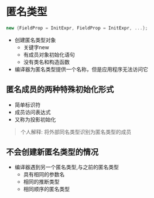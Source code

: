 # 匿名类型

```c#
new {FieldProp = InitExpr, FieldProp = InitExpr, ...};
```

- 创建匿名类型对象
  - 关键字new
  - 有成员对象初始化语句
  - 没有类名和构造函数
- 编译器为匿名类型提供一个名称，但是应用程序无法访问它

## 匿名成员的两种特殊初始化形式

- 简单标识符
- 成员访问表达式
- 又称为投影初始化

> 个人解释: 将外部同名类型识别为匿名类型的成员

## 不会创建新匿名类型的情况

- 编译器遇到另一个匿名类型,与之前的匿名类型
  - 具有相同的参数名
  - 相同的推断类型
  - 相同顺序的匿名类型
